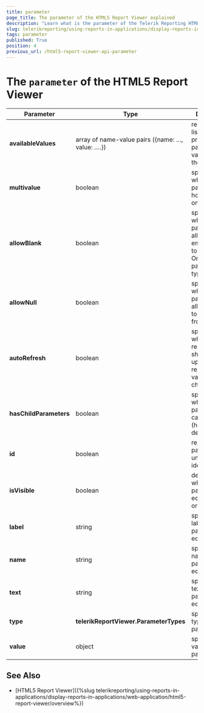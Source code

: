 ```yaml
---
title: parameter
page_title: The parameter of the HTML5 Report Viewer explained
description: "Learn what is the parameter of the Telerik Reporting HTML5 Report Viewer and what are its properties."
slug: telerikreporting/using-reports-in-applications/display-reports-in-applications/web-application/html5-report-viewer/api-reference/parameter
tags: parameter
published: True
position: 4
previous_url: /html5-report-viewer-api-parameter
---
```


<style>
table th:first-of-type {
	width: 20%;
}
table th:nth-of-type(2) {
	width: 35%;
}
table th:nth-of-type(3) {
	width: 45%;
}
</style>

# The `parameter` of the HTML5 Report Viewer

| Parameter | Type | Description |
| ------ | ------ | ------ |
| __availableValues__ |array of name-value pairs ({name: …, value: ….})|represents a list of predefined parameter values and their labels|
| __multivalue__ |boolean|specifies whether the parameter can hold more than one value|
| __allowBlank__ |boolean|specifies whether the parameter allows an empty string to be passed. Only for parameters of type string|
| __allowNull__ |boolean|specifies whether the parameter allows a <null> value to be passed from its editor|
| __autoRefresh__ |boolean|specifies whether the report viewer should auto-update the report when its value has changed|
| __hasChildParameters__ |boolean|specifies whether the parameter is a cascading one (has dependencies)|
| __id__ |boolean|represents parameter’s unique identifier|
| __isVisible__ |boolean|determines whether the parameter editor is visible or not|
| __label__ |string|specifies the label for the parameter editor|
| __name__ |string|specifies the name of the parameter editor|
| __text__ |string|specifies the text for the parameter editor|
| __type__ | __telerikReportViewer.ParameterTypes__ |specifies the type of the parameter|
| __value__ |object|specifies the value of the parameter|

## See Also

* [HTML5 Report Viewer]({%slug telerikreporting/using-reports-in-applications/display-reports-in-applications/web-application/html5-report-viewer/overview%})
